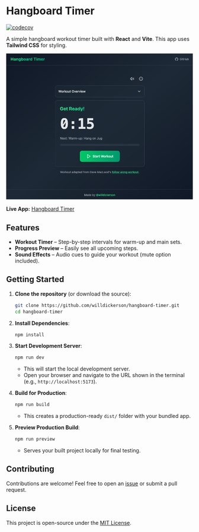 # Hangboard Timer

[![codecov](https://codecov.io/gh/willdickerson/hangboard-timer/branch/main/graph/badge.svg)](https://codecov.io/gh/willdickerson/hangboard-timer)

A simple hangboard workout timer built with **React** and **Vite**. This app uses **Tailwind CSS** for styling.

![Hangboard Timer Screenshot](./docs/hangboard-timer.png)

**Live App:** [Hangboard Timer](https://www.hangboard.net/)

## Features

- **Workout Timer** – Step-by-step intervals for warm-up and main sets.
- **Progress Preview** – Easily see all upcoming steps.
- **Sound Effects** – Audio cues to guide your workout (mute option included).

## Getting Started

1. **Clone the repository** (or download the source):
   ```bash
   git clone https://github.com/willdickerson/hangboard-timer.git
   cd hangboard-timer
   ```

2. **Install Dependencies**:
   ```bash
   npm install
   ```
   
3. **Start Development Server**:
   ```bash
   npm run dev
   ```
   - This will start the local development server.  
   - Open your browser and navigate to the URL shown in the terminal (e.g., `http://localhost:5173`).

4. **Build for Production**:
   ```bash
   npm run build
   ```
   - This creates a production-ready `dist/` folder with your bundled app.

5. **Preview Production Build**:
   ```bash
   npm run preview
   ```
   - Serves your built project locally for final testing.

## Contributing

Contributions are welcome! Feel free to open an [issue](https://github.com/willdickerson/hangboard-timer/issues) or submit a pull request.

## License

This project is open-source under the [MIT License](LICENSE).